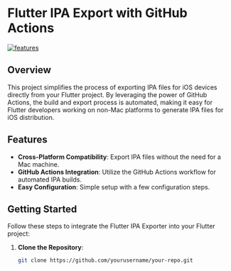 # Flutter IPA Export with GitHub Actions

[![features](https://skillicons.dev/icons?i=flutter,dart,github)](https://skillicons.dev)

## Overview

This project simplifies the process of exporting IPA files for iOS devices directly from your Flutter project. By leveraging the power of GitHub Actions, the build and export process is automated, making it easy for Flutter developers working on non-Mac platforms to generate IPA files for iOS distribution.

## Features

- **Cross-Platform Compatibility**: Export IPA files without the need for a Mac machine.
- **GitHub Actions Integration**: Utilize the GitHub Actions workflow for automated IPA builds.
- **Easy Configuration**: Simple setup with a few configuration steps.

## Getting Started

Follow these steps to integrate the Flutter IPA Exporter into your Flutter project:

1. **Clone the Repository**:

   ```bash
   git clone https://github.com/yourusername/your-repo.git

